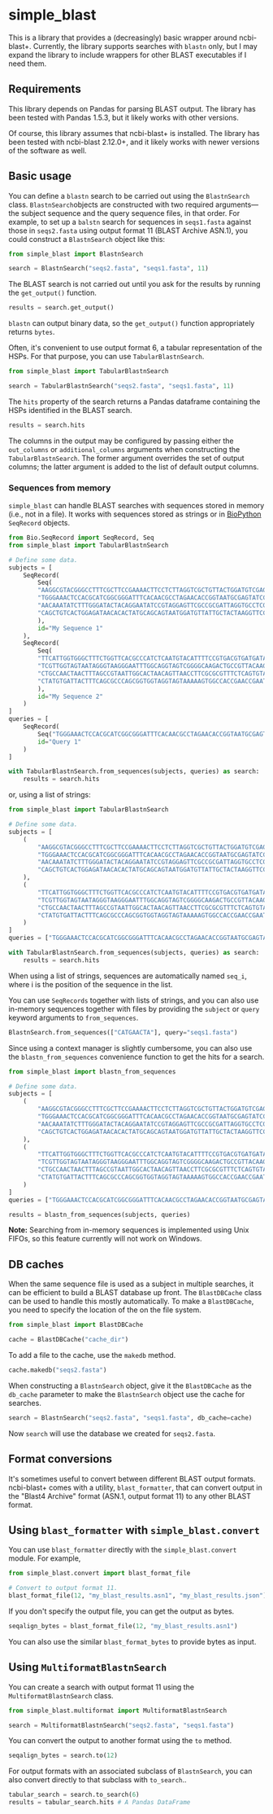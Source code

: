 # simple_blast

This is a library that provides a (decreasingly) basic wrapper around
ncbi-blast+.  Currently, the library supports searches with `blastn` only, but I
may expand the library to include wrappers for other BLAST executables if I need
them.

## Requirements

This library depends on Pandas for parsing BLAST output. The library has been
tested with Pandas 1.5.3, but it likely works with other versions.

Of course, this library assumes that ncbi-blast+ is installed. The library has
been tested with ncbi-blast 2.12.0+, and it likely works with newer versions of
the software as well.

## Basic usage

You can define a `blastn` search to be carried out using the `BlastnSearch`
class. `BlastnSearch`objects are constructed with two required
arguments&mdash;the subject sequence and the query sequence files, in that
order. For example, to set up a `balstn` search for sequences in `seqs1.fasta`
against those in `seqs2.fasta` using output format 11 (BLAST Archive ASN.1), you
could construct a `BlastnSearch` object like this:

```python
from simple_blast import BlastnSearch

search = BlastnSearch("seqs2.fasta", "seqs1.fasta", 11)
```

The BLAST search is not carried out until you ask for the results by running the
`get_output()` function.

```python
results = search.get_output()
```

`blastn` can output binary data, so the `get_output()` function appropriately
returns `bytes`.

Often, it's convenient to use output format 6, a tabular representation of the
HSPs. For that purpose, you can use `TabularBlastnSearch`.

```python
from simple_blast import TabularBlastnSearch

search = TabularBlastnSearch("seqs2.fasta", "seqs1.fasta", 11)
```

The `hits` property of the search returns a Pandas dataframe containing the HSPs
identified in the BLAST search.

```python
results = search.hits
```

The columns in the output may be configured by passing either the `out_columns`
or `additional_columns` arguments when constructing the
`TabularBlastnSearch`. The former argument overrides the set of output columns;
the latter argument is added to the list of default output columns.

### Sequences from memory

`simple_blast` can handle BLAST searches with sequences stored in memory (i.e.,
not in a file). It works with sequences stored as strings or in
[BioPython](https://biopython.org/) `SeqRecord` objects.

```python
from Bio.SeqRecord import SeqRecord, Seq
from simple_blast import TabularBlastnSearch

# Define some data.
subjects = [
    SeqRecord(
	    Seq(
		"AAGGCGTACGGGCCTTTCGCTTCCGAAAACTTCCTCTTAGGTCGCTGTTACTGGATGTCGAGTCAGCACA"
		"TGGGAAACTCCACGCATCGGCGGGATTTCACAACGCCTAGAACACCGGTAATGCGAGTATCCGTATCGGT"
		"AACAAATATCTTTGGGATACTACAGGAATATCCGTAGGAGTTCGCCGCGATTAGGTGCCTCGATGATATG"
		"CAGCTGTCACTGGAGATAACACACTATGCAGCAGTAATGGATGTTATTGCTACTAAGGTTCCCTGTCACC"
	    ),
		id="My Sequence 1"
	),
    SeqRecord(
	    Seq(
		"TTCATTGGTGGGCTTTCTGGTTCACGCCCATCTCAATGTACATTTTCCGTGACGTGATGATAATCATAAC"
		"TCGTTGGTAGTAATAGGGTAAGGGAATTTGGCAGGTAGTCGGGGCAAGACTGCCGTTACAAGCTAATCAT"
		"CTGCCAACTAACTTTAGCCGTAATTGGCACTAACAGTTAACCTTCGCGCGTTTCTCAGTGTAGAGTGAGA"
		"CTATGTGATTACTTTCAGCGCCCAGCGGTGGTAGGTAGTAAAAAGTGGCCACCGAACCGAATGCT"
	    ),
		id="My Sequence 2"
	)
]
queries = [
    SeqRecord(
        Seq("TGGGAAACTCCACGCATCGGCGGGATTTCACAACGCCTAGAACACCGGTAATGCGAGTATCCGT"),
        id="Query 1"
    )
]

with TabularBlastnSearch.from_sequences(subjects, queries) as search:
    results = search.hits
```

or, using a list of strings:

```python
from simple_blast import TabularBlastnSearch

# Define some data.
subjects = [
    (
        "AAGGCGTACGGGCCTTTCGCTTCCGAAAACTTCCTCTTAGGTCGCTGTTACTGGATGTCGAGTCAGCACA"
        "TGGGAAACTCCACGCATCGGCGGGATTTCACAACGCCTAGAACACCGGTAATGCGAGTATCCGTATCGGT"
        "AACAAATATCTTTGGGATACTACAGGAATATCCGTAGGAGTTCGCCGCGATTAGGTGCCTCGATGATATG"
        "CAGCTGTCACTGGAGATAACACACTATGCAGCAGTAATGGATGTTATTGCTACTAAGGTTCCCTGTCACC"
    ),
    (
        "TTCATTGGTGGGCTTTCTGGTTCACGCCCATCTCAATGTACATTTTCCGTGACGTGATGATAATCATAAC"
        "TCGTTGGTAGTAATAGGGTAAGGGAATTTGGCAGGTAGTCGGGGCAAGACTGCCGTTACAAGCTAATCAT"
        "CTGCCAACTAACTTTAGCCGTAATTGGCACTAACAGTTAACCTTCGCGCGTTTCTCAGTGTAGAGTGAGA"
        "CTATGTGATTACTTTCAGCGCCCAGCGGTGGTAGGTAGTAAAAAGTGGCCACCGAACCGAATGCT"
    )
]
queries = ["TGGGAAACTCCACGCATCGGCGGGATTTCACAACGCCTAGAACACCGGTAATGCGAGTATCCGT"]

with TabularBlastnSearch.from_sequences(subjects, queries) as search:
    results = search.hits
```

When using a list of strings, sequences are automatically named `seq_i`, where
i is the position of the sequence in the list.

You can use `SeqRecords` together with lists of strings, and you can also use
in-memory sequences together with files by providing the `subject` or `query`
keyword arguments to `from_sequences`.

```python
BlastnSearch.from_sequences(["CATGAACTA"], query="seqs1.fasta")
```

Since using a context manager is slightly cumbersome, you can also use the
`blastn_from_sequences` convenience function to get the hits for a search.

```python
from simple_blast import blastn_from_sequences

# Define some data.
subjects = [
    (
        "AAGGCGTACGGGCCTTTCGCTTCCGAAAACTTCCTCTTAGGTCGCTGTTACTGGATGTCGAGTCAGCACA"
        "TGGGAAACTCCACGCATCGGCGGGATTTCACAACGCCTAGAACACCGGTAATGCGAGTATCCGTATCGGT"
        "AACAAATATCTTTGGGATACTACAGGAATATCCGTAGGAGTTCGCCGCGATTAGGTGCCTCGATGATATG"
        "CAGCTGTCACTGGAGATAACACACTATGCAGCAGTAATGGATGTTATTGCTACTAAGGTTCCCTGTCACC"
    ),
    (
        "TTCATTGGTGGGCTTTCTGGTTCACGCCCATCTCAATGTACATTTTCCGTGACGTGATGATAATCATAAC"
        "TCGTTGGTAGTAATAGGGTAAGGGAATTTGGCAGGTAGTCGGGGCAAGACTGCCGTTACAAGCTAATCAT"
        "CTGCCAACTAACTTTAGCCGTAATTGGCACTAACAGTTAACCTTCGCGCGTTTCTCAGTGTAGAGTGAGA"
        "CTATGTGATTACTTTCAGCGCCCAGCGGTGGTAGGTAGTAAAAAGTGGCCACCGAACCGAATGCT"
    )
]
queries = ["TGGGAAACTCCACGCATCGGCGGGATTTCACAACGCCTAGAACACCGGTAATGCGAGTATCCGT"]

results = blastn_from_sequences(subjects, queries)
```

**Note:** Searching from in-memory sequences is implemented using Unix FIFOs, so
this feature currently will not work on Windows.

## DB caches

When the same sequence file is used as a subject in multiple searches, it can be
efficient to build a BLAST database up front. The `BlastDBCache` class can be
used to handle this mostly automatically. To make a `BlastDBCache`, you need
to specify the location of the on the file system.

```python
from simple_blast import BlastDBCache

cache = BlastDBCache("cache_dir")
```

To add a file to the cache, use the `makedb` method.

```python
cache.makedb("seqs2.fasta")
```

When constructing a `BlastnSearch` object, give it the `BlastDBCache` as the
`db_cache` parameter to make the `BlastnSearch` object use the cache for
searches.

```python
search = BlastnSearch("seqs2.fasta", "seqs1.fasta", db_cache=cache)
```

Now `search` will use the database we created for `seqs2.fasta`.

## Format conversions

It's sometimes useful to convert between different BLAST output
formats. ncbi-blast+ comes with a utility, `blast_formatter`, that can convert
output in the "Blast4 Archive" format (ASN.1, output format 11) to any other
BLAST format.

## Using `blast_formatter` with `simple_blast.convert`

You can use `blast_formatter` directly with the `simple_blast.convert`
module. For example,

```python
from simple_blast.convert import blast_format_file

# Convert to output format 11.
blast_format_file(12, "my_blast_results.asn1", "my_blast_results.json")
```

If you don't specify the output file, you can get the output as bytes.

```python
seqalign_bytes = blast_format_file(12, "my_blast_results.asn1")
```

You can also use the similar `blast_format_bytes` to provide bytes as input.

## Using `MultiformatBlastnSearch`

You can create a search with output format 11 using the
`MultiformatBlastnSearch` class.

```python
from simple_blast.multiformat import MultiformatBlastnSearch

search = MultiformatBlastnSearch("seqs2.fasta", "seqs1.fasta")
```

You can convert the output to another format using the `to` method.

```python
seqalign_bytes = search.to(12)
```

For output formats with an associated subclass of `BlastnSearch`, you can also
convert directly to that subclass with `to_search`..

```python
tabular_search = search.to_search(6)
results = tabular_search.hits # A Pandas DataFrame
```
